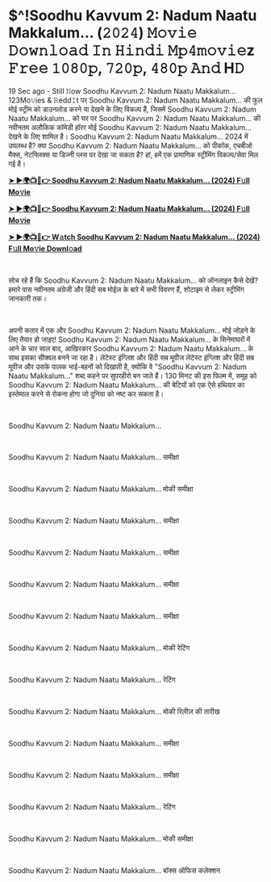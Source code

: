 <h1 style="text-align: left;">$^!Soodhu Kavvum 2: Nadum Naatu Makkalum... (𝟸𝟶𝟸𝟺) 𝙼𝚘𝚟𝚒𝚎 𝙳𝚘𝚠𝚗𝚕𝚘𝚊𝚍 𝙸𝚗 𝙷𝚒𝚗𝚍𝚒 𝙼𝚙𝟺𝚖𝚘𝚟𝚒𝚎z 𝙵𝚛𝚎𝚎 𝟷𝟶𝟾𝟶𝚙, 𝟽𝟸𝟶𝚙, 𝟺𝟾𝟶𝚙 𝙰𝚗𝚍 H𝙳</h1><p>19 Sec ago - Still 𝙽ow Soodhu Kavvum 2: Nadum Naatu Makkalum... 123Mo𝚟ies &amp; 𝚁edd𝙸t पर Soodhu Kavvum 2: Nadum Naatu Makkalum... की फुल मोई स्ट्रीम को डाउनलोड करने या देखने के लिए विकल्प हैं, जिसमें Soodhu Kavvum 2: Nadum Naatu Makkalum... को घर पर Soodhu Kavvum 2: Nadum Naatu Makkalum... की नवीनतम अलौकिक कॉमेडी हॉरर मोई Soodhu Kavvum 2: Nadum Naatu Makkalum... देखने के लिए शामिल है। Soodhu Kavvum 2: Nadum Naatu Makkalum... 2024 में उपलब्ध है? क्या Soodhu Kavvum 2: Nadum Naatu Makkalum... को पीकॉक, एचबीओ मैक्स, नेटफ्लिक्स या डिज्नी प्लस पर देखा जा सकता है? हां, हमें एक प्रामाणिक स्ट्रीमिंग विकल्प/सेवा मिल गई है।&nbsp;</p><p><a href="https://tinyurl.com/5y6z94xh" target="_blank"><b>➤ ►🌍📺📱👉 Soodhu Kavvum 2: Nadum Naatu Makkalum... (2024) F𝚞ll Mo𝚟ie</b></a></p><p><a href="https://tinyurl.com/2p898383" target="_blank"><b>➤ ►🌍📺📱👉 Soodhu Kavvum 2: Nadum Naatu Makkalum... (2024) F𝚞ll Mo𝚟ie</b></a></p><p><a href="https://tinyurl.com/5y6z94xh" target="_blank"><b>➤ ►🌍📺📱👉 W𝚊tch Soodhu Kavvum 2: Nadum Naatu Makkalum... (2024) F𝚞ll Mo𝚟ie Downl𝚘ad</b></a></p><p><br /></p><p>सोच रहे हैं कि Soodhu Kavvum 2: Nadum Naatu Makkalum... को ऑनलाइन कैसे देखें? हमारे पास नवीनतम अंग्रेजी और हिंदी सब मोईज़ के बारे में सभी विवरण हैं, शोटाइम से लेकर स्ट्रीमिंग जानकारी तक।</p><p><br /></p><p>अपनी कतार में एक और Soodhu Kavvum 2: Nadum Naatu Makkalum... मोई जोड़ने के लिए तैयार हो जाइए! Soodhu Kavvum 2: Nadum Naatu Makkalum... के सिनेमाघरों में आने के चार साल बाद, आखिरकार Soodhu Kavvum 2: Nadum Naatu Makkalum... के साथ इसका सीक्वल बनने जा रहा है। लेटेस्ट इंग्लिश और हिंदी सब मूवीज लेटेस्ट इंग्लिश और हिंदी सब मूवीज और उसके पालक भाई-बहनों को दिखाती है, क्योंकि वे "Soodhu Kavvum 2: Nadum Naatu Makkalum..." शब्द कहने पर सुपरहीरो बन जाते हैं। 130 मिनट की इस फिल्म में, समूह को Soodhu Kavvum 2: Nadum Naatu Makkalum... की बेटियों को एक ऐसे हथियार का इस्तेमाल करने से रोकना होगा जो दुनिया को नष्ट कर सकता है।</p><p><br /></p><p>Soodhu Kavvum 2: Nadum Naatu Makkalum...</p><p><br /></p><p>Soodhu Kavvum 2: Nadum Naatu Makkalum... समीक्षा</p><p><br /></p><p>Soodhu Kavvum 2: Nadum Naatu Makkalum... मोकी समीक्षा</p><p><br /></p><p>Soodhu Kavvum 2: Nadum Naatu Makkalum... समीक्षा</p><p><br /></p><p>Soodhu Kavvum 2: Nadum Naatu Makkalum... समीक्षा</p><p><br /></p><p>Soodhu Kavvum 2: Nadum Naatu Makkalum... समीक्षा</p><p><br /></p><p>Soodhu Kavvum 2: Nadum Naatu Makkalum... समीक्षा</p><p><br /></p><p>Soodhu Kavvum 2: Nadum Naatu Makkalum... मोकी रेटिंग</p><p><br /></p><p>Soodhu Kavvum 2: Nadum Naatu Makkalum... रेटिंग</p><p><br /></p><p>Soodhu Kavvum 2: Nadum Naatu Makkalum... मोकी रिलीज़ की तारीख</p><p><br /></p><p>Soodhu Kavvum 2: Nadum Naatu Makkalum... समीक्षा</p><p><br /></p><p>Soodhu Kavvum 2: Nadum Naatu Makkalum... समीक्षा</p><p><br /></p><p>Soodhu Kavvum 2: Nadum Naatu Makkalum... रेटिंग</p><p><br /></p><p>Soodhu Kavvum 2: Nadum Naatu Makkalum... मोकी समीक्षा</p><p><br /></p><p>Soodhu Kavvum 2: Nadum Naatu Makkalum... बॉक्स ऑफिस कलेक्शन</p>
